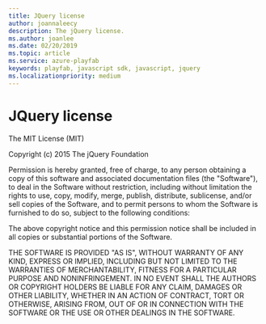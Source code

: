 ```yaml
---
title: JQuery license
author: joannaleecy
description: The jQuery license.
ms.author: joanlee
ms.date: 02/20/2019
ms.topic: article
ms.service: azure-playfab
keywords: playfab, javascript sdk, javascript, jquery
ms.localizationpriority: medium
---
```


# JQuery license

The MIT License (MIT)

Copyright (c) 2015 The jQuery Foundation

Permission is hereby granted, free of charge, to any person obtaining a copy of this software and associated documentation files (the "Software"), to deal in the Software without restriction, including without limitation the rights to use, copy, modify, merge, publish, distribute, sublicense, and/or sell copies of the Software, and to permit persons to whom the Software is furnished to do so, subject to the following conditions:

The above copyright notice and this permission notice shall be included in all copies or substantial portions of the Software.

THE SOFTWARE IS PROVIDED "AS IS", WITHOUT WARRANTY OF ANY KIND, EXPRESS OR IMPLIED, INCLUDING BUT NOT LIMITED TO THE WARRANTIES OF MERCHANTABILITY, FITNESS FOR A PARTICULAR PURPOSE AND NONINFRINGEMENT. IN NO EVENT SHALL THE AUTHORS OR COPYRIGHT HOLDERS BE LIABLE FOR ANY CLAIM, DAMAGES OR OTHER LIABILITY, WHETHER IN AN ACTION OF CONTRACT, TORT OR OTHERWISE, ARISING FROM, OUT OF OR IN CONNECTION WITH THE SOFTWARE OR THE USE OR OTHER DEALINGS IN THE SOFTWARE.
